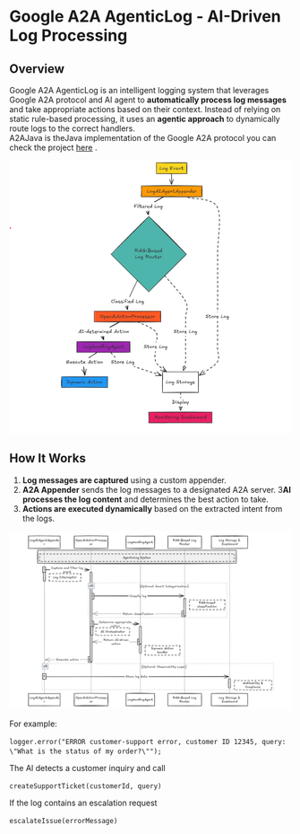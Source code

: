 # **Google A2A AgenticLog - AI-Driven Log Processing**

## **Overview**
Google A2A AgenticLog is an intelligent logging system that leverages Google A2A protocol and AI agent to **automatically process log messages** and take appropriate actions based on their context. Instead of relying on static rule-based processing, it uses an **agentic approach** to dynamically route logs to the correct handlers.  
A2AJava is theJava implementation of the Google A2A protocol you can check the project [here](https://github.com/vishalmysore/a2ajav) . 

<img src="logs2.png" alt="Build Logs"></img>
## **How It Works**
1. **Log messages are captured** using a custom appender.
2. **A2A Appender** sends the log messages to a designated A2A server.
3**AI processes the log content** and determines the best action to take.
4. **Actions are executed dynamically** based on the extracted intent from the logs.

<img src="logs1.png" alt="Build Logs"></img>

For example:

``` logger.error("ERROR customer-support error, customer ID 12345, query: \"What is the status of my order?\""); ```

The AI detects a customer inquiry and call

``` createSupportTicket(customerId, query) ```

If the log contains an escalation request

``` escalateIssue(errorMessage) ```